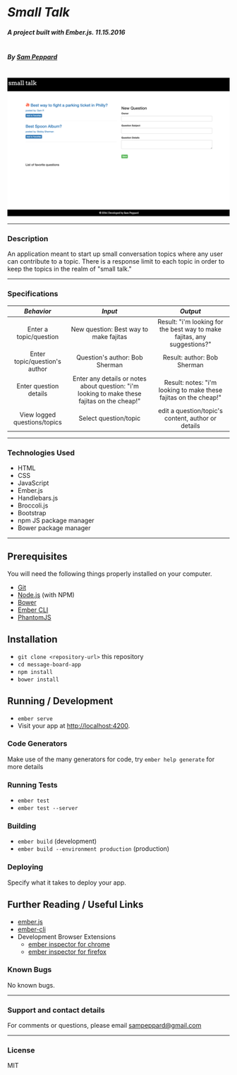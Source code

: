 # *Small Talk*

##### A project built with Ember.js. 11.15.2016
#
##### By [Sam Peppard](https://github.com/sampeppard)
#
![screenshot of project main page](app/images/demo-screenshot.jpg)

----
### **Description**

An application meant to start up small conversation topics where any user can contribute to a topic. There is a response limit to each topic in order to keep the topics in the realm of "small talk."

----
### **Specifications**
| _Behavior_ | _Input_ | _Output_ |
|:---------------------------------------------------------------------:|:---------------------------------------------------------------------------:|:-------------------------------------------------------------------------------------------------------------------:|
| Enter a topic/question | New question: Best way to make fajitas | Result: "i'm looking for the best way to make fajitas, any suggestions?" |
| Enter topic/question's author | Question's author: Bob Sherman | Result: author: Bob Sherman |
| Enter question details | Enter any details or notes about question: "i'm looking to make these fajitas on the cheap!" | Result: notes: "i'm looking to make these fajitas on the cheap!" |
| View logged questions/topics | Select question/topic | edit a question/topic's content, author or details |

----
### **Technologies Used**

* HTML
* CSS
* JavaScript
* Ember.js
* Handlebars.js
* Broccoli.js
* Bootstrap
* npm JS package manager
* Bower package manager
----

## Prerequisites

You will need the following things properly installed on your computer.

* [Git](http://git-scm.com/)
* [Node.js](http://nodejs.org/) (with NPM)
* [Bower](http://bower.io/)
* [Ember CLI](http://ember-cli.com/)
* [PhantomJS](http://phantomjs.org/)

## Installation

* `git clone <repository-url>` this repository
* `cd message-board-app`
* `npm install`
* `bower install`

## Running / Development

* `ember serve`
* Visit your app at [http://localhost:4200](http://localhost:4200).

### Code Generators

Make use of the many generators for code, try `ember help generate` for more details

### Running Tests

* `ember test`
* `ember test --server`

### Building

* `ember build` (development)
* `ember build --environment production` (production)

### Deploying

Specify what it takes to deploy your app.

## Further Reading / Useful Links

* [ember.js](http://emberjs.com/)
* [ember-cli](http://ember-cli.com/)
* Development Browser Extensions
  * [ember inspector for chrome](https://chrome.google.com/webstore/detail/ember-inspector/bmdblncegkenkacieihfhpjfppoconhi)
  * [ember inspector for firefox](https://addons.mozilla.org/en-US/firefox/addon/ember-inspector/)


### **Known Bugs**

No known bugs.

----
### **Support and contact details**

For comments or questions, please email sampeppard@gmail.com

----
### **License**

MIT
